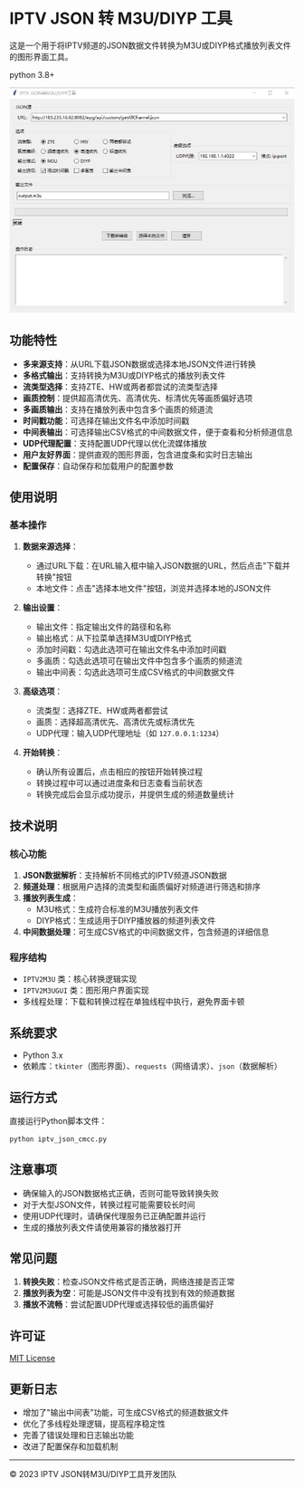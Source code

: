 # IPTV JSON 转 M3U/DIYP 工具

这是一个用于将IPTV频道的JSON数据文件转换为M3U或DIYP格式播放列表文件的图形界面工具。

python 3.8+

![UI](https://github.com/oushaoming/iptv_json_cmcc/blob/main/iptv_json_cmcc.jpg)

## 功能特性

- **多来源支持**：从URL下载JSON数据或选择本地JSON文件进行转换
- **多格式输出**：支持转换为M3U或DIYP格式的播放列表文件
- **流类型选择**：支持ZTE、HW或两者都尝试的流类型选择
- **画质控制**：提供超高清优先、高清优先、标清优先等画质偏好选项
- **多画质输出**：支持在播放列表中包含多个画质的频道流
- **时间戳功能**：可选择在输出文件名中添加时间戳
- **中间表输出**：可选择输出CSV格式的中间数据文件，便于查看和分析频道信息
- **UDP代理配置**：支持配置UDP代理以优化流媒体播放
- **用户友好界面**：提供直观的图形界面，包含进度条和实时日志输出
- **配置保存**：自动保存和加载用户的配置参数

## 使用说明

### 基本操作

1. **数据来源选择**：
   - 通过URL下载：在URL输入框中输入JSON数据的URL，然后点击"下载并转换"按钮
   - 本地文件：点击"选择本地文件"按钮，浏览并选择本地的JSON文件

2. **输出设置**：
   - 输出文件：指定输出文件的路径和名称
   - 输出格式：从下拉菜单选择M3U或DIYP格式
   - 添加时间戳：勾选此选项可在输出文件名中添加时间戳
   - 多画质：勾选此选项可在输出文件中包含多个画质的频道流
   - 输出中间表：勾选此选项可生成CSV格式的中间数据文件

3. **高级选项**：
   - 流类型：选择ZTE、HW或两者都尝试
   - 画质：选择超高清优先、高清优先或标清优先
   - UDP代理：输入UDP代理地址（如 `127.0.0.1:1234`）

4. **开始转换**：
   - 确认所有设置后，点击相应的按钮开始转换过程
   - 转换过程中可以通过进度条和日志查看当前状态
   - 转换完成后会显示成功提示，并提供生成的频道数量统计

## 技术说明

### 核心功能

1. **JSON数据解析**：支持解析不同格式的IPTV频道JSON数据
2. **频道处理**：根据用户选择的流类型和画质偏好对频道进行筛选和排序
3. **播放列表生成**：
   - M3U格式：生成符合标准的M3U播放列表文件
   - DIYP格式：生成适用于DIYP播放器的频道列表文件
4. **中间数据处理**：可生成CSV格式的中间数据文件，包含频道的详细信息

### 程序结构

- `IPTV2M3U` 类：核心转换逻辑实现
- `IPTV2M3UGUI` 类：图形用户界面实现
- 多线程处理：下载和转换过程在单独线程中执行，避免界面卡顿

## 系统要求

- Python 3.x
- 依赖库：`tkinter`（图形界面）、`requests`（网络请求）、`json`（数据解析）

## 运行方式

直接运行Python脚本文件：

```bash
python iptv_json_cmcc.py
```

## 注意事项

- 确保输入的JSON数据格式正确，否则可能导致转换失败
- 对于大型JSON文件，转换过程可能需要较长时间
- 使用UDP代理时，请确保代理服务已正确配置并运行
- 生成的播放列表文件请使用兼容的播放器打开

## 常见问题

1. **转换失败**：检查JSON文件格式是否正确，网络连接是否正常
2. **播放列表为空**：可能是JSON文件中没有找到有效的频道数据
3. **播放不流畅**：尝试配置UDP代理或选择较低的画质偏好

## 许可证

[MIT License](https://opensource.org/licenses/MIT)

## 更新日志

- 增加了"输出中间表"功能，可生成CSV格式的频道数据文件
- 优化了多线程处理逻辑，提高程序稳定性
- 完善了错误处理和日志输出功能
- 改进了配置保存和加载机制

---

© 2023 IPTV JSON转M3U/DIYP工具开发团队
